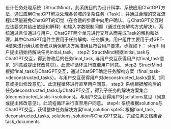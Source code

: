 设计任务处理系统（StructMind）。此系统目的为设计科学、系统应用ChatGPT方法，通过应用ChatGPT解决处理各领域的复杂任务（Task），并通过合理的交互流程以尽量避免ChatGPT的幻觉（在合适的步骤中向用户确认、与ChatGPT交互时应该要求其给出依据和解释）和输入字数限制问题（通过任务解构方式解决）。系统通过且仅通过与用户、ChatGPT两个单元进行交互从而完成Task的解构和处理。其中ChatGPT组件主要用于任务解构、任务解决。用户组件主要用于对GPT-4结果进行确认和修改以确保解决方案准确且符合用户要求。步骤如下：
step1: 用户提出初始待解决任务initial_task。
step2: StructMind根据initial_task与ChatGPT交互，得到修改后的任务final_task, 与用户交互获得用户对final_task意见（同意或提出修改意见）。此流程循环进行直至用户同意。
step2: StructMind根据final_task与ChatGPT交互，通过ChatGPT确定任务解构方案（final_task->deconstructed_tasks）。与用户交互获得用户对deconstructed_tasks意见（同意或提出修改意见）。此流程循环进行直至用户同意。
step3: 系统根据解构后的任务deconstructed_tasks与ChatGPT交互，得到子任务的解决方案集合(deconstructed_tasks->solutions)。与用户交互获得用户对solutions意见（同意或提出修改意见）。此流程循环进行直至用户同意。
step4: 系统根据solutions与ChatGPT交互，获得整体任务解决方案final_solution
spte5: 根据fianl_task, deconstructed_tasks, solutions, solution与ChatGPT交互。完成任务文档集合task_documents